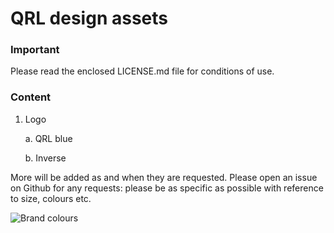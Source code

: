 # QRL design assets

### Important

Please read the enclosed LICENSE.md file for conditions of use.

### Content

1. Logo
	
	a. QRL blue
	
	b. Inverse

More will be added as and when they are requested.  Please open an issue on Github for any requests: please be as specific as possible with reference to size, colours etc.

![Brand colours](brand_colours.png)